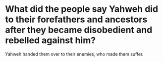 # What did the people say Yahweh did to their forefathers and ancestors after they became disobedient and rebelled against him?

Yahweh handed them over to their enemies, who made them suffer.
